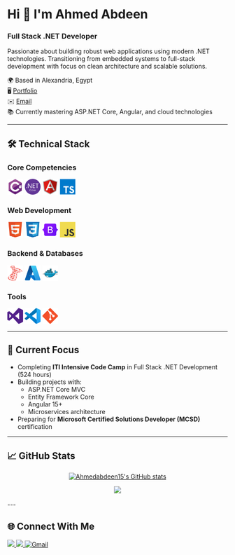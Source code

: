 # Hi 👋 I'm Ahmed Abdeen  
### Full Stack .NET Developer  

Passionate about building robust web applications using modern .NET technologies. Transitioning from embedded systems to full-stack development with focus on clean architecture and scalable solutions.  

🌍  Based in Alexandria, Egypt  
🖥️  [Portfolio](http://ahmedabdeen15.github.io/Ahmedabdeen15-Portfolio/)  
✉️  [Email](mailto:ahmedwalleed15@gmail.com)  
📚  Currently mastering ASP.NET Core, Angular, and cloud technologies  

---

## 🛠️ Technical Stack  

### Core Competencies  
<p align="left">
  <img src="https://raw.githubusercontent.com/devicons/devicon/master/icons/csharp/csharp-original.svg" width="36" title="C#"/>
  <img src="https://raw.githubusercontent.com/devicons/devicon/master/icons/dotnetcore/dotnetcore-original.svg" width="36" title=".NET Core"/>  
  <img src="https://raw.githubusercontent.com/devicons/devicon/master/icons/angularjs/angularjs-original.svg" width="36" title="Angular"/>
  <img src="https://raw.githubusercontent.com/devicons/devicon/master/icons/typescript/typescript-original.svg" width="36" title="TypeScript"/>
</p>

### Web Development  
<p align="left">
  <img src="https://raw.githubusercontent.com/devicons/devicon/master/icons/html5/html5-original.svg" width="36" title="HTML5"/>
  <img src="https://raw.githubusercontent.com/devicons/devicon/master/icons/css3/css3-original.svg" width="36" title="CSS3"/>
  <img src="https://raw.githubusercontent.com/devicons/devicon/master/icons/bootstrap/bootstrap-original.svg" width="36" title="Bootstrap"/>
  <img src="https://raw.githubusercontent.com/devicons/devicon/master/icons/javascript/javascript-original.svg" width="36" title="JavaScript"/>
</p>

### Backend & Databases  
<p align="left">
  <img src="https://raw.githubusercontent.com/devicons/devicon/master/icons/microsoftsqlserver/microsoftsqlserver-plain.svg" width="36" title="SQL Server"/>
  <img src="https://raw.githubusercontent.com/devicons/devicon/master/icons/azure/azure-original.svg" width="36" title="Azure"/>
  <img src="https://raw.githubusercontent.com/devicons/devicon/master/icons/docker/docker-original.svg" width="36" title="Docker"/>
</p>

### Tools  
<p align="left">
  <img src="https://raw.githubusercontent.com/devicons/devicon/master/icons/visualstudio/visualstudio-plain.svg" width="36" title="VS"/>
  <img src="https://raw.githubusercontent.com/devicons/devicon/master/icons/vscode/vscode-original.svg" width="36" title="VSCode"/>
  <img src="https://raw.githubusercontent.com/devicons/devicon/master/icons/git/git-original.svg" width="36" title="Git"/>
</p>

---

## 🚀 Current Focus  

- Completing **ITI Intensive Code Camp** in Full Stack .NET Development (524 hours)  
- Building projects with:  
  - ASP.NET Core MVC  
  - Entity Framework Core  
  - Angular 15+  
  - Microservices architecture  
- Preparing for **Microsoft Certified Solutions Developer (MCSD)** certification  

---

## 📈 GitHub Stats  
<div align="center">
<a href="http://www.github.com/Ahmedabdeen15"><img src="https://github-readme-stats.vercel.app/api?username=Ahmedabdeen15&show_icons=true&hide=&count_private=true&title_color=ef4444&text_color=ffffff&icon_color=3382ed&bg_color=000000&hide_border=true&show_icons=true" alt="Ahmedabdeen15's GitHub stats" /></a>

<a href="http://www.github.com/Ahmedabdeen15"><img src="https://github-readme-streak-stats.herokuapp.com/?user=Ahmedabdeen15&stroke=ffffff&background=000000&ring=ef4444&fire=ef4444&currStreakNum=ffffff&currStreakLabel=ef4444&sideNums=ffffff&sideLabels=ffffff&dates=ffffff&hide_border=true" /></a>
</div>
---

## 🌐 Connect With Me  

<p align="left">
  <a href="https://www.linkedin.com/in/ahmed-waleed-a1a45b289/">
    <img src="https://raw.githubusercontent.com/danielcranney/readme-generator/main/public/icons/socials/linkedin.svg" width="32"/>
  </a>
  <a href="https://www.github.com/Ahmedabdeen15">
    <img src="https://raw.githubusercontent.com/danielcranney/readme-generator/main/public/icons/socials/github.svg" width="32"/>
  </a>
  <a href="mailto:ahmedwalleed15@gmail.com">
    <img src="https://upload.wikimedia.org/wikipedia/commons/7/7e/Gmail_icon_%282020%29.svg" width="32" height="32" alt="Gmail"/>
  </a>
</p>
